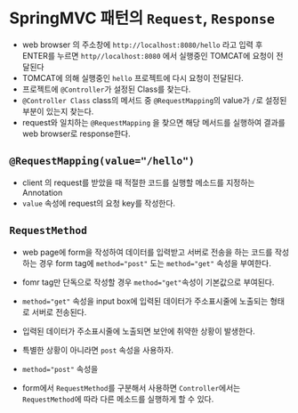 # SpringMVC 패턴의 `Request`, `Response`
* web browser 의 주소창에 `http://localhost:8080/hello` 라고 입력 후 ENTER를 누르면 `http//localhost:8080` 에서 실행중인 TOMCAT에 요청이 전달된다
* TOMCAT에 의해 실행중인 `hello` 프로젝트에 다시 요청이 전달된다.
* 프로젝트에 `@Controller`가 설정된 Class를 찾는다.
* `@Controller Class` class의 메서드 중 `@RequestMapping`의 value가 `/`로 설정된 부분이 있는지 찾는다.
* request와 일치하는 `@RequestMapping` 을 찾으면 해당 메서드를 실행하여 결과를 web browser로 response한다.

## `@RequestMapping(value="/hello")`
* client 의 request를 받았을 때 적절한 코드를 실행할 메소드를 지정하는 Annotation
* `value` 속성에 request의 요청 key를 작성한다.

## `RequestMethod`
* web page에 form을 작성하여 데이터를 입력받고 서버로 전송을 하는 코드를 작성하는 경우 form tag에 `method="post"` 도는 `method="get"` 속성을 부여한다.
* fomr tag만 단독으로 작성할 경우 `method="get"`속성이 기본값으로 부여된다.
* `method="get"` 속성을 input box에 입력된 데이터가 주소표시줄에 노출되는 형태로 서버로 전송된다.
* 입력된 데이터가 주소표시줄에 노출되면 보안에 취약한 상황이 발생한다.
* 특별한 상황이 아니라면 `post` 속성을 사용하자.
* `method="post"` 속성을 

* form에서 `RequestMethod`를 구분해서 사용하면 `Controller`에서는 `RequestMethod`에 따라 다른 메소드를 실행하게 할 수 있다.